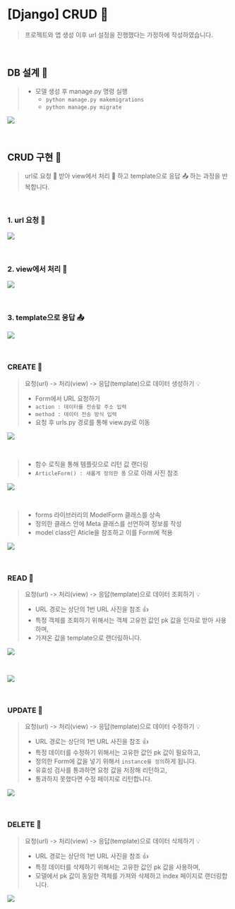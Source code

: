 # [Django] CRUD 📝

> 프로젝트와 앱 생성 이후 url 설정을 진행했다는 가정하에 작성하였습니다.

<br />

## **DB 설계 💭**

> - 모델 생성 후 manage.py 명령 실행
>   - `python manage.py makemigrations`
>   - `python manage.py migrate`

![](./img/crud/crud-01.png)

<br />

## **CRUD 구현 💭**

> url로 요청 📩 받아 view에서 처리 🧩 하고 template으로 응답 📤 하는 과정을 반복합니다.

<br />

### **1. url 요청 📩**

![](./img/crud/crud-02.png)

<br />

### **2. view에서 처리 🧩**

![](./img/crud/crud-03.png)

<br />

### **3. template으로 응답 📤**

![](./img/crud/crud-04.png)

<br />

### **CREATE 📗**

> 요청(url) -> 처리(view) -> 응답(template)으로 데이터 생성하기 💡
>
> - Form에서 URL 요청하기
> - `action : 데이터를 전송할 주소 입력`
> - `method : 데이터 전송 방식 입력`
> - 요청 후 urls.py 경로를 통해 view.py로 이동

![](./img/crud/crud-05.png)

<br />

> - 함수 로직을 통해 템플릿으로 리턴 값 랜더링
> - `ArticleForm() : 새롭게 정의한 폼` 으로 아래 사진 참조

![](./img/crud/crud-06.png)

<br />

> - forms 라이브러리의 ModelForm 클래스를 상속
> - 정의한 클래스 안에 Meta 클래스를 선언하여 정보를 작성
> - model class인 Aticle을 참조하고 이를 Form에 적용

![](./img/crud/crud-07.png)

<br />

### **READ 📒**

> 요청(url) -> 처리(view) -> 응답(template)으로 데이터 조회하기 💡
>
> - URL 경로는 상단의 1번 URL 사진을 참조 👍
> - 특정 객체를 조회하기 위해서는 객체 고유한 값인 pk 값을 인자로 받아 사용하며,
> - 가져온 값을 template으로 랜더링하니다.

![](./img/crud/crud-08.png)

<br />

![](./img/crud/crud-09.png)

<br />

### **UPDATE 📙**

> 요청(url) -> 처리(view) -> 응답(template)으로 데이터 수정하기 💡
>
> - URL 경로는 상단의 1번 URL 사진을 참조 👍
> - 특정 데이터를 수정하기 위해서는 고유한 값인 pk 값이 필요하고,
> - 정의한 Form에 값을 넣기 위해서 `instance를 정의`하게 됩니다.
> - 유효성 검사를 통과하면 요청 값을 저장해 리턴하고,
> - 통과하지 못했다면 수정 페이지로 리턴합니다.

![](./img/crud/crud-10.png)

<br />

### **DELETE 📕**

> 요청(url) -> 처리(view) -> 응답(template)으로 데이터 삭제하기 💡
>
> - URL 경로는 상단의 1번 URL 사진을 참조 👍
> - 특정 데이터를 삭제하기 위해서는 고유한 값인 pk 값을 사용하며,
> - 모델에서 pk 값이 동일한 객체를 가져와 삭제하고 index 페이지로 랜더링합니다.

![](./img/crud/crud-11.png)
